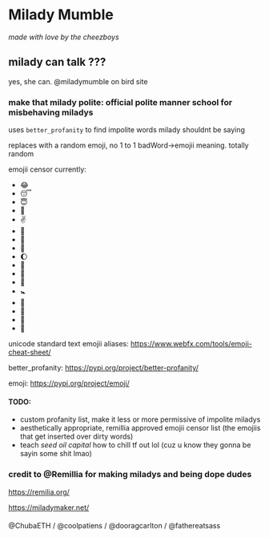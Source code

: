 # Milady Mumble

*made with love by the cheezboys*

## milady can talk ???

yes, she can.  @miladymumble on bird site

### make that milady polite: official polite manner school for misbehaving miladys

uses `better_profanity` to find impolite words milady shouldnt be saying 

replaces with a random emoji, no 1 to 1 badWord->emojii meaning.  totally random

emojii censor currently: 
- :joy:
- :sleeping:
- :innocent:
- :revolving_hearts:
- :v:
- :princess:
- :tongue:
- :baby_chick:
- :waxing_gibbous_moon:
- :confetti_ball:
- :bath:
- :8ball:
- :baby_symbol:
- :signal_strength:
- :see_no_evil:
- :hear_no_evil:
- :speak_no_evil:

unicode standard text emojii aliases: https://www.webfx.com/tools/emoji-cheat-sheet/

better_profanity: https://pypi.org/project/better-profanity/

emoji: https://pypi.org/project/emoji/

#### TODO: 
- custom profanity list, make it less or more permissive of impolite miladys 
- aesthetically appropriate, remillia approved emojii censor list (the emojiis that get inserted over dirty words)
- teach *seed oil capital* how to chill tf out lol (cuz u know they gonna be sayin some shit lmao)


### credit to @Remillia for making miladys and being dope dudes
https://remilia.org/

https://miladymaker.net/

#### 
@ChubaETH / @coolpatiens / @dooragcarlton / @fathereatsass 
